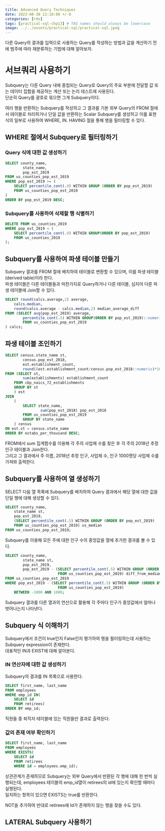 ```yaml
---
title: Advanced Query Techniques
date: 2023-08-30 22:10:00 +/-0
categories: [rds]
tags: [practical-sql-chp13] # TAG names should always be lowercase
image: ../../assets/practical-sql/practical-sql.jpeg
---
```


다른 Query의 결과를 입력으로 사용하는 Query를 작성하는 방법과 값을 계산하기 전에 범주에 따라 재분류하는 기법에 대해 알아보자.

# 서브쿼리 사용하기

Subquery는 다른 Query 내에 중첩되는 Query로 Query의 주요 부분에 전달할 값 또는 데이터 집합을 제공하는 계산 또는 논리 테스트에 사용된다.  
 단순히 Query를 괄호로 묶으면 그게 Subquery이다.

여러 행을 반환하는 Subquery를 작성하고 그 결과를 기본 외부 Query의 FROM 절에서 테이블로 처리하거나 단일 값을 반환하는 Scalar Subquery를 생성하고 이를 표현식의 일부로 사용하여 WHERE, IN. HAVING 절을 통해 행을 필터링할 수 있다.

## WHERE 절에서 Subquery로 필터링하기

### Query 식에 대한 값 생성하기

```sql
SELECT county_name,
		state_name,
		pop_est_2019
FROM us_counties_pop_est_2019
WHERE pop_est_2019 >= (
	SELECT percentile_cont(.9) WITHIN GROUP (ORDER BY pop_est_2019)
	FROM us_counties_pop_est_2019
)
ORDER BY pop_est_2019 DESC;
```

### Subquery를 사용하여 삭제할 행 식별하기

```sql
DELETE FROM us_counties_2019
WHERE pop_est_2019 < (
    SELECT percentile_cont(.9) WITHIN GROUP(ORDER BY pop_est_2019)
    FROM us_counties_2019
);
```

## Subquery를 사용하여 파생 테이블 만들기

Subquery 결과를 FROM 절에 배치하여 테이블로 변환할 수 있으며, 이를 파생 테이블(derived table)이라 한다.  
파생 테이블은 다른 테이블들과 마찬가지로 Query하거나 다른 테이블, 심지어 다른 파생 테이블에 Join할 수 있다.

```sql
SELECT round(calcs.average,2) average,
    calcs.median,
    round(calcs.average - calcs.median,2) median_average_diff
FROM (SELECT avg(pop_est_2019) average,
        percentile_cont(.5) WITHIN GROUP(ORDER BY pop_est_2019)::numeric median
        FROM us_counties_pop_est_2019
) calcs;
```

## 파생 테이블 조인하기

```sql
SELECT census.state_name st,
        census.pop_est_2018,
        est.establishment_count,
        round((est.establishment_count/census.pop_est_2018::numeric)*1000,1) estabs_per_thousand
FROM (SELECT st,
        sum(establishments) establishment_count
    FROM cbp_naics_72_establishments
    GROUP BY st
    ) est
JOIN
    (
        SELECT state_name,
                sum(pop_est_2018) pop_est_2018
        FROM us_counties_pop_est_2019
        GROUP BY state_name
    ) census
ON est.st = census.state_name
ORDER BY estabs_per_thousand DESC;
```

FROM에서 sum 집계함수를 이용해 각 주의 사업체 수를 찾은 후 각 주의 2018년 추정 인구 테이블과 Join한다.  
그리고 그 결과에서 주 이름, 2018년 추정 인구, 사업체 수, 인구 1000명당 사업체 수를 가져와 출력한다.

## Subquery를 사용하여 열 생성하기

SELECT 다음 열 목록에 Subquery를 배치하여 Query 결과에서 해당 열에 대한 값을 단일 행에 대해 생성할 수 있다.

```sql
SELECT county_name,
    state_name st,
    pop_est_2019,
    (SELECT percentile_cont(.5) WITHIN GROUP (ORDER BY pop_est_2019)
    FROM us_counties_pop_est_2019) us_median
FROM us_counties_pop_est_2019;
```

Subquery를 이용해 모든 주에 대한 인구 수의 중앙값을 열에 추가한 결과를 볼 수 있다.

```sql
SELECT county_name,
        state_name st,
        pop_est_2019,
        pop_est_2019 - (SELECT percentile_cont(.5) WITHIN GROUP (ORDER BY pop_est_2019)
                        FROM us_counties_pop_est_2019) diff_from_median
FROM us_counties_pop_est_2019
WHERE pop_est_2019 - (SELECT percentile_cont(.5) WITHIN GROUP (ORDER BY pop_est_2019)
                        FROM us_counties_pop_est_2019)
    BETWEEN -1000 AND 1000;
```

Subquery 결과를 다른 열과의 연산으로 활용해 각 주마다 인구가 중앙값에서 얼마나 벗어나는지 나타낸다.

## Subquery 식 이해하기

Subquery에서 조건이 true인지 False인지 평가하여 행을 필터링하는데 사용하는 Subquery expression이 존재한다.  
대표적인 IN과 EXIST에 대해 알아본다.

### IN 연산자에 대한 값 생성하기

Subquery의 결과를 IN 목록으로 사용한다.

```sql
SELECT first_name, last_name
FROM employees
WHERE emp_id IN(
    SELECT id
    FROM retirees)
ORDER BY emp_id;
```

직원들 중 퇴직자 테이블에 있는 직원들만 결과로 출력된다.

### 값의 존재 여부 확인하기

```sql
SELECT first_name, last_name
FROM employees
WHERE EXISTS(
    SELECT id
    FROM retirees
    WHERE id = employees.emp_id);
```

상관관계가 존재하므로 Subquery는 외부 Query에서 반환된 각 행에 대해 한 번씩 실행되는데, employees 테이블의 emp_id열이 retirees의 id에 있는지 확인할 때마다 실행된다.  
일치하는 항목이 있으면 EXISTS는 true를 반환한다.

NOT을 추가하여 반대로 retirees에 Id가 존재하지 않는 행을 찾을 수도 있다.

## LATERAL Subquery 사용하기
